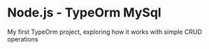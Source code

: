 # Node.js - TypeOrm MySql
My first TypeOrm project, exploring how it works with simple CRUD operations
